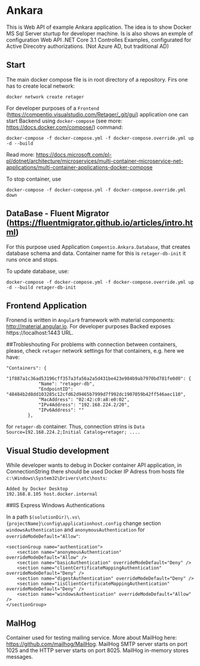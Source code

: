 # Ankara
This is Web API of example Ankara application. The idea is to show Docker MS Sql Server sturtup for developer machine.
Is is also shows an exmple of configuration Web API .NET Core 3.1 Controlles Examples, configurated for Active Direcotry authorizations.
(Not Azure AD, but traditional AD)

## Start
The main docker compose file is in root directory of a repository. 
Firs one has to create local network:

```
docker network create retager
```

For developer purposes of a `Frontend` (https://compentio.visualstudio.com/Retager/_git/gui) application 
one can start Backend using `docker-compose` (see more: https://docs.docker.com/compose/) command:

```
docker-compose -f docker-compose.yml -f docker-compose.override.yml up -d --build
``` 
Read more: https://docs.microsoft.com/pl-pl/dotnet/architecture/microservices/multi-container-microservice-net-applications/multi-container-applications-docker-compose

To stop container, use
```
docker-compose -f docker-compose.yml -f docker-compose.override.yml down
```

## DataBase - Fluent Migrator (https://fluentmigrator.github.io/articles/intro.html)
For this purpose used Application `Compentio.Ankara.Database`, that creates database schema and data. Container name for this is `retager-db-init` it runs once and stops.

To update database, use:

```
docker-compose -f docker-compose.yml -f docker-compose.override.yml up -d --build retager-db-init
``` 

## Frontend Application
Fronend is written in `Angular9` framework with material components: http://material.angular.io.
For developer purposes Backed exposes https://localhost:1443 URL.

##Trobleshouting
For problems with connection between containers, please, check `retager` network settings for that containers, e.g. here we have:

```
"Containers": {
        "1f887a1c36ad53196cff357a3fa56a2a5d431be423e984b9ab7970bd781fe0d0": {
            "Name": "retager-db",
            "EndpointID": "48484b2d8dd103285c12cfd62d9465b7999d7f992dc1907059b42ff546aec110",
            "MacAddress": "02:42:c0:a8:e0:02",
            "IPv4Address": "192.168.224.2/20",
            "IPv6Address": ""
        },

```

for `retager-db` container. Thus, connection strins is `Data Source=192.168.224.2;Initial Catalog=retager; ....`

## Visual Studio development
While developer wants to debug in Docker container API application, in ConnectionString there should be used Docker IP 
Adress from hosts file `c:\Windows\System32\Drivers\etc\hosts`:

```
Added by Docker Desktop
192.168.8.105 host.docker.internal

```

##IIS Express Windows Authentications

In a path `$(solutionDir)\.vs\{projectName}\config\applicationhost.config` change section `windowsAuthentication` and `anonymousAuthentication` for `overrideModeDefault="Allow"`:

```
<sectionGroup name="authentication">
    <section name="anonymousAuthentication" overrideModeDefault="Allow" />
    <section name="basicAuthentication" overrideModeDefault="Deny" />
    <section name="clientCertificateMappingAuthentication" overrideModeDefault="Deny" />
    <section name="digestAuthentication" overrideModeDefault="Deny" />
    <section name="iisClientCertificateMappingAuthentication" overrideModeDefault="Deny" />
    <section name="windowsAuthentication" overrideModeDefault="Allow" />
</sectionGroup>
```

## MalHog
Container used for testing mailing service. More about MailHog here: https://github.com/mailhog/MailHog.
MailHog SMTP server starts on port 1025 and the HTTP server starts on port 8025.
MailHog in-memory stores messages.